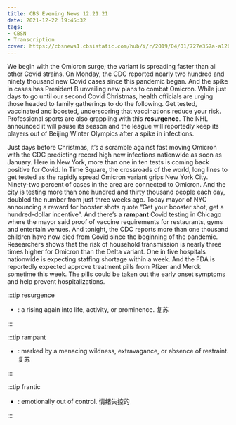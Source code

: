 ```yaml
---
title: CBS Evening News 12.21.21
date: 2021-12-22 19:45:32
tags:
- CBSN
- Transcription
cover: https://cbsnews1.cbsistatic.com/hub/i/r/2019/04/01/727e357a-a126-4138-a2c5-4d3222669d57/thumbnail/640x360/3ff2761028dc5c65cc4f07acd54bcd5c/cbsn2-logo-1920x1080.jpg
---
```

We begin with the Omicron surge; the variant is spreading faster than all other Covid strains. On Monday, the CDC reported nearly two hundred and ninety thousand new Covid cases since this pandemic began. And the spike in cases has President B unveiling new plans to combat Omicron. While just days to go until our second Covid Christmas, health officials are urging those headed to family gatherings to do the following. Get tested, vaccinated and boosted, underscoring that vaccinations reduce your risk. Professional sports are also grappling with this **resurgence**. The NHL announced it will pause its season and the league will reportedly keep its players out of Beijing Winter Olympics after a spike in infections. 

Just days before Christmas, it’s a scramble against fast moving Omicron with the CDC predicting record high new infections nationwide as soon as January. Here in New York, more than one in ten tests is coming back positive for Covid. In Time Square, the crossroads of the world, long lines to get tested as the rapidly spread Omicron variant grips New York City. Ninety-two percent of cases in the area are connected to Omicron. And the city is testing more than one hundred and thirty thousand people each day, doubled the number from just three weeks ago. Today mayor of NYC announcing a reward for booster shots quote “Get your booster shot, get a hundred-dollar incentive”. And there’s a **rampant** Covid testing in Chicago where the mayor said proof of vaccine requirements for restaurants, gyms and entertain venues. And tonight, the CDC reports more than one thousand children have now died from Covid since the beginning of the pandemic. Researchers shows that the risk of household transmission is nearly three times higher for Omicron than the Delta variant. One in five hospitals nationwide is expecting staffing shortage within a week. And the FDA is reportedly expected approve treatment pills from Pfizer and Merck sometime this week. The pills could be taken out the early onset symptoms and help prevent hospitalizations. 

:::tip resurgence

- : a rising again into life, activity, or prominence. 复苏
  
:::

:::tip rampant

- : marked by a menacing wildness, extravagance, or absence of restraint. 复苏
  
:::

:::tip frantic

- : emotionally out of control. 情绪失控的
  
:::


